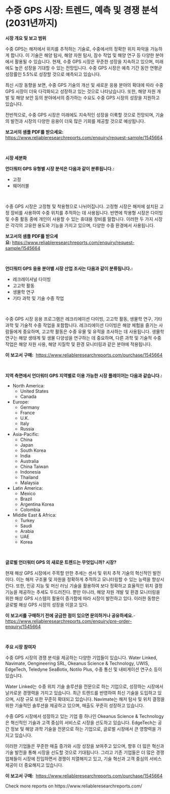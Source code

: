 <p><h1>수중 GPS 시장: 트렌드, 예측 및 경쟁 분석 (2031년까지)</h1></p><p><strong>시장 개요 및 보고 범위</strong></p>
<p><p>수중 GPS는 해저에서 위치를 추적하는 기술로, 수중에서의 정확한 위치 파악을 가능하게 합니다. 이 기술은 해양 탐사, 해양 자원 탐사, 잠수 작업 및 해양 연구 등 다양한 분야에서 활용될 수 있습니다. 현재, 수중 GPS 시장은 꾸준한 성장을 지속하고 있으며, 미래에도 높은 성장을 기대할 수 있는 전망입니다. 수중 GPS 시장은 예측 기간 동안 연평균 성장률인 5.5%로 성장할 것으로 예측되고 있습니다.</p><p>최신 시장 동향을 보면, 수중 GPS 기술의 개선 및 새로운 응용 분야의 확대에 따라 수중 GPS 시장이 더욱 다각화되고 성장하고 있는 것으로 나타났습니다. 또한, 해양 자원 개발 및 해양 보안 등의 분야에서의 증가하는 수요도 수중 GPS 시장의 성장을 지원하고 있습니다.</p><p>전반적으로, 수중 GPS 시장은 미래에도 지속적인 성장을 이룩할 것으로 전망되며, 기술의 발전과 시장의 다양한 응용이 더욱 많은 기회를 제공할 것으로 예상됩니다.</p></p>
<p><strong>보고서의 샘플 PDF를 받으세요:</strong> <a href="https://www.reliableresearchreports.com/enquiry/request-sample/1545664">https://www.reliableresearchreports.com/enquiry/request-sample/1545664</a></p>
<p>&nbsp;</p>
<p><strong>시장 세분화</strong></p>
<p><strong>언더워터 GPS 유형별 시장 분석은 다음과 같이 분류됩니다.:</strong></p>
<p><ul><li>고정</li><li>웨어러블</li></ul></p>
<p>&nbsp;</p>
<p><p>수중 GPS 시장은 고정형 및 착용형으로 나뉘어집니다. 고정형 시장은 해저에 설치된 고정 장비를 사용하여 수중 위치를 추적하는 데 사용됩니다. 반면에 착용형 시장은 다이빙 및 수중 활동 중에 개인이 사용할 수 있는 휴대용 장비를 말합니다. 이러한 두 가지 시장은 각각의 고유한 용도와 기능을 가지고 있으며, 다양한 수중 환경에서 사용됩니다.</p></p>
<p><strong>보고서의 샘플 PDF를 받으세요:</strong>&nbsp;<a href="https://www.reliableresearchreports.com/enquiry/request-sample/1545664">https://www.reliableresearchreports.com/enquiry/request-sample/1545664</a></p>
<p>&nbsp;</p>
<p><strong> 언더워터 GPS 응용 분야별 시장 산업 조사는 다음과 같이 분류됩니다.:</strong></p>
<p><ul><li>레크레이셔널 다이빙</li><li>고고학 활동</li><li>생물학 연구</li><li>기타 과학 및 기술 수중 작업</li></ul></p>
<p>&nbsp;</p>
<p><p>수중 GPS 시장 응용 프로그램은 레크리에이션 다이빙, 고고학 활동, 생물학 연구, 기타 과학 및 기술적 수중 작업을 포함합니다. 레크리에이션 다이빙은 해양 체험을 즐기는 사람들에게 중요하며, 고고학 활동은 수중 유물 및 유적을 조사하는 데 사용됩니다. 생물학 연구는 해양 생태계 및 생물 다양성을 연구하는 데 중요하며, 다른 과학 및 기술적 수중 작업은 해양 자원 사용, 해양 지질학 및 환경 모니터링과 같은 분야에 적용됩니다.</p></p>
<p><strong>이 보고서 구매:</strong>&nbsp; <a href="https://www.reliableresearchreports.com/purchase/1545664">https://www.reliableresearchreports.com/purchase/1545664</a></p>
<p>&nbsp;</p>
<p><strong>지역 측면에서 언더워터 GPS 지역별로 이용 가능한 시장 플레이어는 다음과 같습니다.:</strong></p>
<p><ul>
    <li>
        North America:
        <ul>
            <li>United States</li>
            <li>Canada</li>
        </ul>
    </li>
    <li>
        Europe:
        <ul>
            <li>Germany</li>
            <li>France</li>
            <li>U.K.</li>
            <li>Italy</li>
            <li>Russia</li>
        </ul>
    </li>
    <li>
        Asia-Pacific:
        <ul>
            <li>China</li>
            <li>Japan</li>
            <li>South Korea</li>
            <li>India</li>
            <li>Australia</li>
            <li>China Taiwan</li>
            <li>Indonesia</li>
            <li>Thailand</li>
            <li>Malaysia</li>
        </ul>
    </li>
    <li>
        Latin America:
        <ul>
            <li>Mexico</li>
            <li>Brazil</li>
            <li>Argentina Korea</li>
            <li>Colombia</li>
        </ul>
    </li>
    <li>
        Middle East & Africa:
        <ul>
            <li>Turkey</li>
            <li>Saudi</li>
            <li>Arabia</li>
            <li>UAE</li>
            <li>Korea</li>
        </ul>
    </li>
    </ul></p>
<p>&nbsp;</p>
<p><strong>글로벌 언더워터 GPS 의 새로운 트렌드는 무엇입니까? 시장?</strong></p>
<p><p>현재 해상 GPS 시장에서 주목할 만한 추세는 센서 및 위치 추적 기술의 혁신적인 발전이다. 이는 해저 구조물 및 자원을 정확하게 추적하고 모니터링할 수 있는 능력을 향상시킨다. 또한, 인공 지능 및 머신 러닝 기술을 활용하여 보다 정확하고 효율적인 위치 결정 기능을 제공하는 추세도 두드러진다. 뿐만 아니라, 해양 자원 개발 및 환경 모니터링을 위한 해상 GPS 시스템의 활용이 증가함에 따라 시장이 발전하고 있다. 이러한 동향은 글로벌 해상 GPS 시장의 성장을 이끌고 있다.</p></p>
<p><strong>이 보고서를 구매하기 전에 궁금한 점이 있으면 문의하거나 공유하세요.</strong>- <a href="https://www.reliableresearchreports.com/enquiry/pre-order-enquiry/1545664">https://www.reliableresearchreports.com/enquiry/pre-order-enquiry/1545664</a></p>
<p>&nbsp;</p>
<p><strong>주요 시장 참여자</strong></p>
<p><p>수중 GPS 시장의 경쟁 분석을 제공하는 다양한 기업들이 있습니다. Water Linked, Navimate, Oengineering SRL, Okeanus Science & Technology, UWIS, EdgeTech, Teledyne SeaBotix, Notilo Plus, 수중 통신 및 내비게이션 연구소 등이 있습니다.</p><p>Water Linked는 수중 위치 기술 솔루션을 전문으로 하는 기업으로, 성장하는 시장에서 날카로운 경쟁력을 가지고 있습니다. 최근 트렌드를 반영하여 최신 기술을 도입하고 있으며, 시장 규모 또한 꾸준히 확대되고 있습니다. Navimate는 해저 탐사 및 위치 결정을 위한 기술적인 솔루션을 제공하고 있으며, 매출도 꾸준히 성장하고 있습니다.</p><p>수중 GPS 시장에서 성장하고 있는 기업 중 하나인 Okeanus Science & Technology은 혁신적인 기술과 고객 중심의 서비스로 시장을 선도하고 있습니다. EdgeTech는 공간 정보 및 해양 과학 기술을 전문으로 하는 기업으로, 글로벌 시장에서 큰 영향력을 가지고 있습니다. </p><p>이러한 기업들은 꾸준한 매출 증가와 시장 성장을 보여주고 있으며, 향후 더 많은 혁신과 기술 발전을 통해 시장을 선도할 것으로 기대됩니다. 그리고 기존 기업들은 더 많은 경쟁 업체들이 시장에 진입하면서 경쟁이 치열해지고 있고, 기술 혁신과 고객 중심의 서비스 제공이 더 중요해지고 있습니다.</p></p>
<p><strong>이 보고서 구매:</strong>&nbsp;&nbsp;<a href="https://www.reliableresearchreports.com/purchase/1545664">https://www.reliableresearchreports.com/purchase/1545664</a></p>
<p>Check more reports on https://www.reliableresearchreports.com/</p>
